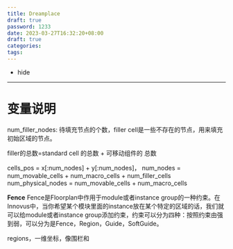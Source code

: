 ```yaml
---
title: Dreamplace
draft: true
password: 1233
date: 2023-03-27T16:32:20+08:00
draft: true
categories:
tags:
---
```

  - hide
---

# 变量说明

num_filler_nodes:  待填充节点的个数，filler cell是一些不存在的节点，用来填充初始区域的节点。

filler的总数=standard cell 的总数 + 可移动组件的 总数

cells_pos = x[:num_nodes] + y[:num_nodes]，
num_nodes = num_movable_cells + num_macro_cells + num_filler_cells
num_physical_nodes = num_movable_cells + num_macro_cells

**Fence**
Fence是Floorplan中作用于module或者instance group的一种约束。在Innovus中，当你希望某个模块里面的instance放在某个特定的区域的话，我们就可以给module或者instance group添加约束，约束可以分为四种：按照约束由强到弱，可以分为是Fence，Region，Guide，SoftGuide。

regions，一维坐标，像围栏和
